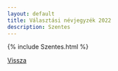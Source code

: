 ```yaml
---
layout: default
title: Választási névjegyzék 2022
description: Szentes
---
```


{% include Szentes.html %}

[Vissza](./)